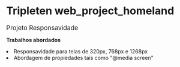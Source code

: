 # Tripleten web_project_homeland

<big>Projeto Responsavidade</big>

<b>Trabalhos abordados</b>

<li>Responsavidade para telas de 320px, 768px e 1268px</li>
<li>Abordagem de propiedades tais como "@media screen"</li>
